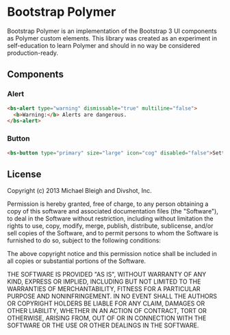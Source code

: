 # Bootstrap Polymer

Bootstrap Polymer is an implementation of the Bootstrap 3 UI components as Polymer custom
elements. This library was created as an experiment in self-education to learn Polymer and
should in no way be considered production-ready.

## Components

### Alert

```html
<bs-alert type="warning" dismissable="true" multiline="false">
  <b>Warning:</b> Alerts are dangerous.
</bs-alert>
```

### Button

```html
<bs-button type="primary" size="large" icon="cog" disabled="false">Settings</bs-button>
```

## License

Copyright (c) 2013 Michael Bleigh and Divshot, Inc.

Permission is hereby granted, free of charge, to any person obtaining a copy
of this software and associated documentation files (the "Software"), to deal
in the Software without restriction, including without limitation the rights
to use, copy, modify, merge, publish, distribute, sublicense, and/or sell
copies of the Software, and to permit persons to whom the Software is
furnished to do so, subject to the following conditions:

The above copyright notice and this permission notice shall be included in
all copies or substantial portions of the Software.

THE SOFTWARE IS PROVIDED "AS IS", WITHOUT WARRANTY OF ANY KIND, EXPRESS OR
IMPLIED, INCLUDING BUT NOT LIMITED TO THE WARRANTIES OF MERCHANTABILITY,
FITNESS FOR A PARTICULAR PURPOSE AND NONINFRINGEMENT. IN NO EVENT SHALL THE
AUTHORS OR COPYRIGHT HOLDERS BE LIABLE FOR ANY CLAIM, DAMAGES OR OTHER
LIABILITY, WHETHER IN AN ACTION OF CONTRACT, TORT OR OTHERWISE, ARISING FROM,
OUT OF OR IN CONNECTION WITH THE SOFTWARE OR THE USE OR OTHER DEALINGS IN
THE SOFTWARE.